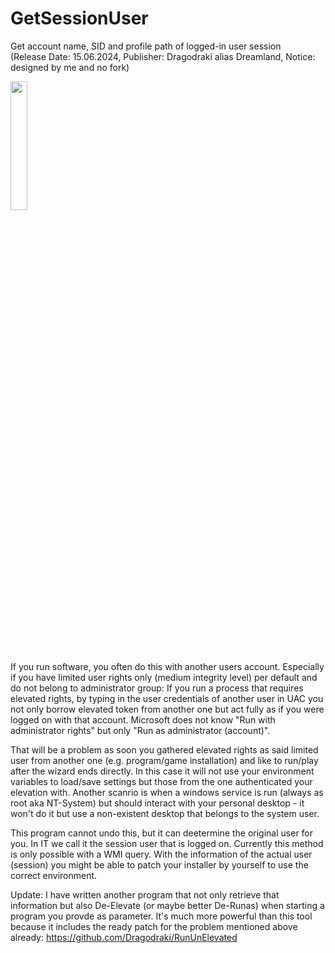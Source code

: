 # GetSessionUser
Get account name, SID and profile path of logged-in user session <br/>
(Release Date: 15.06.2024, Publisher: Dragodraki alias Dreamland, Notice: designed by me and no fork)
<br/>

[<img src="https://user-images.githubusercontent.com/76787321/197257488-1b7aa8e9-9b6f-4600-949e-8ff477cb4bf4.png" width="23%"></img>](https://github.com/Dragodraki/GetSessionUser/releases/latest/download/GetSessionUser.exe)

<br/>
If you run software, you often do this with another users account. Especially if you have limited user rights only (medium integrity level) per default and do not belong to administrator group: If you run a process that requires elevated rights, by typing in the user credentials of another user in UAC you not only borrow elevated token from another one but act fully as if you were logged on with that account. Microsoft does not know "Run with administrator rights" but only "Run as administrator (account)".

That will be a problem as soon you gathered elevated rights as said limited user from another one (e.g. program/game installation) and like to run/play after the wizard ends directly. In this case it will not use your environment variables to load/save settings but those from the one authenticated your elevation with. Another scanrio is when a windows service is run (always as root aka NT-System) but should interact with your personal desktop - it won't do it but use a non-existent desktop that belongs to the system user.

This program cannot undo this, but it can deetermine the original user for you. In IT we call it the session user that is logged on. Currently this method is only possible with a WMI query. With the information of the actual user (session) you might be able to patch your installer by yourself to use the correct environment.

Update: I have written another program that not only retrieve that information but also De-Elevate (or maybe better De-Runas) when starting a program you provde as parameter. It's much more powerful than this tool because it includes the ready patch for the problem mentioned above already: https://github.com/Dragodraki/RunUnElevated
